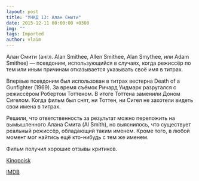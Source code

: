 ```yaml
---
layout: post
title: "УНКД 13: Алан Смити"
date: 2015-12-11 00:00:00 +0300
img: ""
tags: Imported
author: vlaim
---
```


Алан Смити (англ. Alan Smithee, Allen Smithee, Alan Smythee, или Adam Smithee) — псевдоним, использующийся в случаях, когда режиссёр по тем или иным причинам отказывается указывать своё имя в титрах.

Впервые псевдоним был использован в титрах вестерна Death of a Gunfighter (1969). За время съёмок Ричард Уидмарк разругался с режиссёром Робертом Тоттеном. В итоге Тоттена заменили Доном Сигелом. Когда фильм был снят, ни Тоттен, ни Сигел не захотели видеть свои имена в титрах.

Решили, что ответственность за результат можно переложить на вымышленного Алана Смита (Al Smith), но выяснилось, что существует реальный режиссёр, обладающий таким именем. Кроме того, в любой момент мог найтись ещё кто-нибудь с тем же именем.

Фильм получил хорошие отзывы критиков.

[Kinopoisk](http://www.kinopoisk.ru/name/18959/)

[IMDB](http://www.imdb.com/name/nm0000647/)